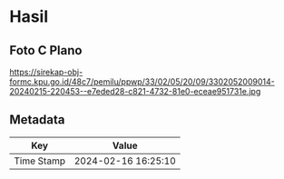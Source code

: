 # Hasil

## Foto C Plano

https://sirekap-obj-formc.kpu.go.id/48c7/pemilu/ppwp/33/02/05/20/09/3302052009014-20240215-220453--e7eded28-c821-4732-81e0-eceae951731e.jpg


## Metadata

| Key        | Value               |
| ---------- | ------------------- |
| Time Stamp | 2024-02-16 16:25:10 |



